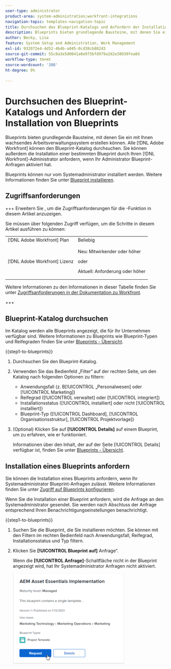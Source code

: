 ```yaml
---
user-type: administrator
product-area: system-administration;workfront-integrations
navigation-topic: templates-navigation-topic
title: Durchsuchen des Blueprint-Katalogs und Anfordern der Installation von Blueprints
description: Blueprints bieten grundlegende Bausteine, mit denen Sie ein mit Ihnen wachsendes Arbeitsverwaltungssystem erstellen können. Alle  [!DNL Adobe Workfront]  können den Blueprint-Katalog durchsuchen. Sie können außerdem die Installation einer bestimmten Blueprint durch Ihren  [!DNL Workfront] -Administrator anfordern, wenn Ihr Administrator Blueprint-Anfragen aktiviert hat.
author: Becky, Lisa
feature: System Setup and Administration, Work Management
exl-id: 932072e4-4d52-4b4b-a045-0cd38cb882d3
source-git-commit: 55c8a3e5d0041a0e975bfd979a2d2e38930fea8d
workflow-type: tm+mt
source-wordcount: '388'
ht-degree: 0%

---
```


# Durchsuchen des Blueprint-Katalogs und Anfordern der Installation von Blueprints

Blueprints bieten grundlegende Bausteine, mit denen Sie ein mit Ihnen wachsendes Arbeitsverwaltungssystem erstellen können. Alle [!DNL Adobe Workfront] können den Blueprint-Katalog durchsuchen. Sie können außerdem die Installation einer bestimmten Blueprint durch Ihren [!DNL Workfront]-Administrator anfordern, wenn Ihr Administrator Blueprint-Anfragen aktiviert hat.

Blueprints können nur vom Systemadministrator installiert werden. Weitere Informationen finden Sie unter [Blueprint installieren](../../administration-and-setup/blueprints/blueprints-install.md).

## Zugriffsanforderungen

+++ Erweitern Sie , um die Zugriffsanforderungen für die -Funktion in diesem Artikel anzuzeigen.

Sie müssen über folgenden Zugriff verfügen, um die Schritte in diesem Artikel ausführen zu können:

<table style="table-layout:auto"> 
 <col> 
 <col> 
 <tbody> 
  <tr> 
   <td role="rowheader">[!DNL Adobe Workfront] Plan</td> 
   <td>Beliebig</td> 
  </tr> 
  <tr> 
   <td role="rowheader">[!DNL Adobe Workfront] Lizenz</td> 
   <td>
   <p>Neu: Mitwirkender oder höher</p>
   <p>oder</p>
   <p>Aktuell: Anforderung oder höher</p></td> 
  </tr>
 </tbody> 
</table>

Weitere Informationen zu den Informationen in dieser Tabelle finden Sie unter [Zugriffsanforderungen in der Dokumentation zu Workfront](/help/quicksilver/administration-and-setup/add-users/access-levels-and-object-permissions/access-level-requirements-in-documentation.md).

+++

## Blueprint-Katalog durchsuchen

Im Katalog werden alle Blueprints angezeigt, die für Ihr Unternehmen verfügbar sind. Weitere Informationen zu Blueprints wie Blueprint-Typen und Reifegraden finden Sie unter [Blueprints - Übersicht](../../administration-and-setup/blueprints/blueprints-overview.md).

{{step1-to-blueprints}}

1. Durchsuchen Sie den Blueprint-Katalog.
1. Verwenden Sie das Bedienfeld „Filter“ auf der rechten Seite, um den Katalog nach folgenden Optionen zu filtern:

   * Anwendungsfall (z. B[!UICONTROL  „Personalwesen] oder [!UICONTROL Marketing])
   * Reifegrad ([!UICONTROL verwaltet] oder [!UICONTROL integriert])
   * Installationsstatus ([!UICONTROL installiert] oder nicht [!UICONTROL installiert])
   * Blueprint-Typ (<!--Custom Form, -->[!UICONTROL Dashboard], [!UICONTROL Organisationsstruktur], [!UICONTROL Projektvorlage]<!--, Request Queue, Setup Feature-->)

1. (Optional) Klicken Sie auf **[!UICONTROL Details]** auf einem Blueprint, um zu erfahren, wie er funktioniert.

   Informationen über den Inhalt, der auf der Seite [!UICONTROL Details] verfügbar ist, finden Sie unter [Blueprints - Übersicht](../../administration-and-setup/blueprints/blueprints-overview.md).

## Installation eines Blueprints anfordern

Sie können die Installation eines Blueprints anfordern, wenn Ihr Systemadministrator Blueprint-Anfragen zulässt. Weitere Informationen finden Sie unter [Zugriff auf Blueprints konfigurieren](../../administration-and-setup/blueprints/configure-access-to-blueprints.md).

Wenn Sie die Installation einer Blueprint anfordern, wird die Anfrage an den Systemadministrator gesendet. Sie werden nach Abschluss der Anfrage entsprechend Ihren Benachrichtigungseinstellungen benachrichtigt.

{{step1-to-blueprints}}

1. Suchen Sie die Blueprint, die Sie installieren möchten. Sie können mit den Filtern im rechten Bedienfeld nach Anwendungsfall, Reifegrad, Installationsstatus und Typ filtern.
1. Klicken Sie **[!UICONTROL Blueprint auf]** Anfrage“.

   Wenn die **[!UICONTROL Anfrage]**-Schaltfläche nicht in der Blueprint angezeigt wird, hat Ihr Systemadministrator Anfragen nicht aktiviert.

   ![Blueprint anfordern](assets/blueprints-non-admin-request-bp-350x283.png)
